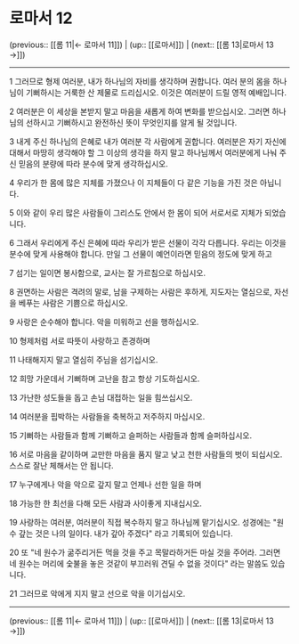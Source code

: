# 로마서 12

(previous:: [[롬 11|← 로마서 11]]) | (up:: [[로마서]]) | (next:: [[롬 13|로마서 13 →]])

***




1 
그러므로 형제 여러분, 내가 하나님의 자비를 생각하며 권합니다. 여러 분의 몸을 하나님이 기뻐하시는 거룩한 산 제물로 드리십시오. 이것은 여러분이 드릴 영적 예배입니다. 



2 
여러분은 이 세상을 본받지 말고 마음을 새롭게 하여 변화를 받으십시오. 그러면 하나님의 선하시고 기뻐하시고 완전하신 뜻이 무엇인지를 알게 될 것입니다. 



3 
내게 주신 하나님의 은혜로 내가 여러분 각 사람에게 권합니다. 여러분은 자기 자신에 대해서 마땅히 생각해야 할 그 이상의 생각을 하지 말고 하나님께서 여러분에게 나눠 주신 믿음의 분량에 따라 분수에 맞게 생각하십시오. 



4 
우리가 한 몸에 많은 지체를 가졌으나 이 지체들이 다 같은 기능을 가진 것은 아닙니다. 



5 
이와 같이 우리 많은 사람들이 그리스도 안에서 한 몸이 되어 서로서로 지체가 되었습니다. 



6 
그래서 우리에게 주신 은혜에 따라 우리가 받은 선물이 각각 다릅니다. 우리는 이것을 분수에 맞게 사용해야 합니다. 만일 그 선물이 예언이라면 믿음의 정도에 맞게 하고 



7 
섬기는 일이면 봉사함으로, 교사는 잘 가르침으로 하십시오. 



8 
권면하는 사람은 격려의 말로, 남을 구제하는 사람은 후하게, 지도자는 열심으로, 자선을 베푸는 사람은 기쁨으로 하십시오. 



9 
사랑은 순수해야 합니다. 악을 미워하고 선을 행하십시오. 



10 
형제처럼 서로 따뜻이 사랑하고 존경하며 



11 
나태해지지 말고 열심히 주님을 섬기십시오. 



12 
희망 가운데서 기뻐하며 고난을 참고 항상 기도하십시오. 



13 
가난한 성도들을 돕고 손님 대접하는 일을 힘쓰십시오. 



14 
여러분을 핍박하는 사람들을 축복하고 저주하지 마십시오. 



15 
기뻐하는 사람들과 함께 기뻐하고 슬퍼하는 사람들과 함께 슬퍼하십시오. 



16 
서로 마음을 같이하며 교만한 마음을 품지 말고 낮고 천한 사람들의 벗이 되십시오. 스스로 잘난 체해서는 안 됩니다. 



17 
누구에게나 악을 악으로 갚지 말고 언제나 선한 일을 하며 



18 
가능한 한 최선을 다해 모든 사람과 사이좋게 지내십시오. 



19 
사랑하는 여러분, 여러분이 직접 복수하지 말고 하나님께 맡기십시오. 성경에는 "원수 갚는 것은 나의 일이다. 내가 갚아 주겠다" 라고 기록되어 있습니다. 



20 
또 "네 원수가 굶주리거든 먹을 것을 주고 목말라하거든 마실 것을 주어라. 그러면 네 원수는 머리에 숯불을 놓은 것같이 부끄러워 견딜 수 없을 것이다" 라는 말씀도 있습니다. 



21 
그러므로 악에게 지지 말고 선으로 악을 이기십시오.

***

(previous:: [[롬 11|← 로마서 11]]) | (up:: [[로마서]]) | (next:: [[롬 13|로마서 13 →]])
